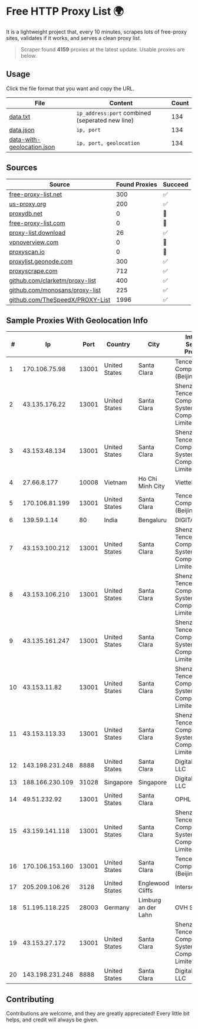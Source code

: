 
# Free HTTP Proxy List 🌍

It is a lightweight project that, every 10 minutes, scrapes lots of free-proxy sites, validates if it works, and serves a clean proxy list.


> Scraper found **4159** proxies at the latest update. Usable proxies are below.

## Usage

Click the file format that you want and copy the URL.


|File|Content|Count|
|----|-------|-----|
|[data.txt](https://raw.githubusercontent.com/themiralay/Proxy-List-World/master/data.txt)|`ip_address:port` combined (seperated new line)|134|
|[data.json](https://raw.githubusercontent.com/themiralay/Proxy-List-World/master/data.json)|`ip, port`|134|
|[data-with-geolocation.json](https://raw.githubusercontent.com/themiralay/Proxy-List-World/master/data-with-geolocation.json)|`ip, port, geolocation`|134|

## Sources

|Source|Found Proxies|Succeed|
|------|-------------|-------|
|[free-proxy-list.net](https://free-proxy-list.net)|300|✅|
|[us-proxy.org](https://www.us-proxy.org)|200|✅|
|[proxydb.net](http://proxydb.net)|0|🚫|
|[free-proxy-list.com](https://free-proxy-list.com/?page=&port=&type%5B%5D=http&type%5B%5D=https&up_time=0&search=Search)|0|🚫|
|[proxy-list.download](https://www.proxy-list.download/HTTP)|26|✅|
|[vpnoverview.com](https://vpnoverview.com/privacy/anonymous-browsing/free-proxy-servers)|0|🚫|
|[proxyscan.io](https://www.proxyscan.io)|0|🚫|
|[proxylist.geonode.com](https://proxylist.geonode.com/api/proxy-list?limit=300&page=1&sort_by=lastChecked&sort_type=desc&protocols=http,https)|300|✅|
|[proxyscrape.com](https://api.proxyscrape.com/v2/?request=displayproxies&protocol=http&timeout=10000&country=all&ssl=all&anonymity=all)|712|✅|
|[github.com/clarketm/proxy-list](https://raw.githubusercontent.com/clarketm/proxy-list/master/proxy-list-raw.txt)|400|✅|
|[github.com/monosans/proxy-list](https://raw.githubusercontent.com/monosans/proxy-list/main/proxies/http.txt)|225|✅|
|[github.com/TheSpeedX/PROXY-List](https://raw.githubusercontent.com/TheSpeedX/PROXY-List/master/http.txt)|1996|✅|


## Sample Proxies With Geolocation Info

|#|Ip|Port|Country|City|Internet Service Provider|
|-|--|----|-------|----|-------------------------|
|1|170.106.75.98|13001|United States|Santa Clara|Tencent Cloud Computing (Beijing) Co|
|2|43.135.176.22|13001|United States|Santa Clara|Shenzhen Tencent Computer Systems Company Limited|
|3|43.153.48.134|13001|United States|Santa Clara|Shenzhen Tencent Computer Systems Company Limited|
|4|27.66.8.177|10008|Vietnam|Ho Chi Minh City|Viettel Group|
|5|170.106.81.199|13001|United States|Santa Clara|Tencent Cloud Computing (Beijing) Co|
|6|139.59.1.14|80|India|Bengaluru|DIGITALOCEAN|
|7|43.153.100.212|13001|United States|Santa Clara|Shenzhen Tencent Computer Systems Company Limited|
|8|43.153.106.210|13001|United States|Santa Clara|Shenzhen Tencent Computer Systems Company Limited|
|9|43.135.161.247|13001|United States|Santa Clara|Shenzhen Tencent Computer Systems Company Limited|
|10|43.153.11.82|13001|United States|Santa Clara|Shenzhen Tencent Computer Systems Company Limited|
|11|43.153.113.33|13001|United States|Santa Clara|Shenzhen Tencent Computer Systems Company Limited|
|12|143.198.231.248|8888|United States|Santa Clara|DigitalOcean, LLC|
|13|188.166.230.109|31028|Singapore|Singapore|DigitalOcean, LLC|
|14|49.51.232.92|13001|United States|Santa Clara|OPHL|
|15|43.159.141.118|13001|United States|Santa Clara|Shenzhen Tencent Computer Systems Company Limited|
|16|170.106.153.160|13001|United States|Santa Clara|Tencent Cloud Computing (Beijing) Co|
|17|205.209.106.26|3128|United States|Englewood Cliffs|Interserver, Inc|
|18|51.195.118.225|28003|Germany|Limburg an der Lahn|OVH SAS|
|19|43.153.27.172|13001|United States|Santa Clara|Shenzhen Tencent Computer Systems Company Limited|
|20|143.198.231.248|8888|United States|Santa Clara|DigitalOcean, LLC|



## Contributing

Contributions are welcome, and they are greatly appreciated! Every
little bit helps, and credit will always be given.

